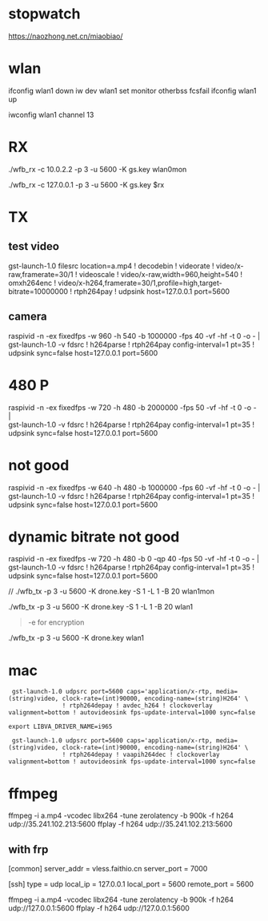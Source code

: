 # stopwatch

https://naozhong.net.cn/miaobiao/


# wlan

ifconfig wlan1 down
iw dev wlan1 set monitor otherbss fcsfail
ifconfig wlan1 up

iwconfig wlan1 channel 13

# RX

./wfb_rx    -c 10.0.2.2 -p 3 -u 5600 -K gs.key  wlan0mon

./wfb_rx    -c 127.0.0.1 -p 3 -u 5600 -K gs.key  $rx

# TX

## test video
gst-launch-1.0  filesrc location=a.mp4 ! decodebin ! videorate ! video/x-raw,framerate=30/1 ! videoscale ! video/x-raw,width=960,height=540 ! omxh264enc ! video/x-h264,framerate=30/1,profile=high,target-bitrate=10000000 ! rtph264pay ! udpsink host=127.0.0.1 port=5600

## camera

raspivid -n  -ex fixedfps -w 960 -h 540 -b 1000000 -fps 40 -vf -hf -t 0 -o - | \
               gst-launch-1.0 -v fdsrc ! h264parse ! rtph264pay config-interval=1 pt=35 ! udpsink sync=false host=127.0.0.1 port=5600

# 480 P
raspivid -n  -ex fixedfps -w 720 -h 480 -b 2000000 -fps 50 -vf -hf -t 0 -o - | \
               gst-launch-1.0 -v fdsrc ! h264parse ! rtph264pay config-interval=1 pt=35 ! udpsink sync=false host=127.0.0.1 port=5600

# not good
raspivid -n  -ex fixedfps -w 640 -h 480 -b 1000000 -fps 60 -vf -hf -t 0 -o - | \
               gst-launch-1.0 -v fdsrc ! h264parse ! rtph264pay config-interval=1 pt=35 ! udpsink sync=false host=127.0.0.1 port=5600

# dynamic bitrate not good
raspivid -n  -ex fixedfps -w 720 -h 480 -b 0 -qp 40 -fps 50 -vf -hf -t 0 -o - |                gst-launch-1.0 -v fdsrc ! h264parse ! rtph264pay config-interval=1 pt=35 ! udpsink sync=false host=127.0.0.1 port=5600


// ./wfb_tx  -p 3 -u 5600 -K drone.key -S 1 -L 1 -B 20 wlan1mon

./wfb_tx  -p 3 -u 5600 -K drone.key -S 1 -L 1 -B 20 wlan1

> -e for encryption

./wfb_tx  -p 3 -u 5600 -K drone.key  wlan1

# mac
```
 gst-launch-1.0 udpsrc port=5600 caps='application/x-rtp, media=(string)video, clock-rate=(int)90000, encoding-name=(string)H264' \
               ! rtph264depay ! avdec_h264 ! clockoverlay valignment=bottom ! autovideosink fps-update-interval=1000 sync=false

export LIBVA_DRIVER_NAME=i965

 gst-launch-1.0 udpsrc port=5600 caps='application/x-rtp, media=(string)video, clock-rate=(int)90000, encoding-name=(string)H264' \
               ! rtph264depay ! vaapih264dec ! clockoverlay valignment=bottom ! autovideosink fps-update-interval=1000 sync=false
```
# ffmpeg

ffmpeg  -i a.mp4 -vcodec libx264 -tune zerolatency -b 900k -f h264 udp://35.241.102.213:5600
ffplay -f h264 udp://35.241.102.213:5600


## with frp
[common]
server_addr = vless.faithio.cn
server_port = 7000

[ssh]
type = udp
local_ip = 127.0.0.1
local_port = 5600
remote_port = 5600

ffmpeg  -i a.mp4 -vcodec libx264 -tune zerolatency -b 900k -f h264 udp://127.0.0.1:5600
ffplay -f h264 udp://127.0.0.1:5600